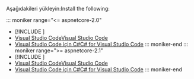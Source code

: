 <span data-ttu-id="087ca-101">Aşağıdakileri yükleyin:</span><span class="sxs-lookup"><span data-stu-id="087ca-101">Install the following:</span></span>

::: moniker range="<= aspnetcore-2.0"
* [!INCLUDE [](~/includes/net-core-sdk-download-link.md)]
* [<span data-ttu-id="087ca-102">Visual Studio Code</span><span class="sxs-lookup"><span data-stu-id="087ca-102">Visual Studio Code</span></span>](https://code.visualstudio.com/download)
* [<span data-ttu-id="087ca-103">Visual Studio Code için C#</span><span class="sxs-lookup"><span data-stu-id="087ca-103">C# for Visual Studio Code</span></span>](https://marketplace.visualstudio.com/items?itemName=ms-vscode.csharp)
::: moniker-end
::: moniker range=">= aspnetcore-2.1"
* [!INCLUDE [](~/includes/2.1-SDK.md)]
* [<span data-ttu-id="087ca-104">Visual Studio Code</span><span class="sxs-lookup"><span data-stu-id="087ca-104">Visual Studio Code</span></span>](https://code.visualstudio.com/download)
* [<span data-ttu-id="087ca-105">Visual Studio Code için C#</span><span class="sxs-lookup"><span data-stu-id="087ca-105">C# for Visual Studio Code</span></span>](https://marketplace.visualstudio.com/items?itemName=ms-vscode.csharp)
::: moniker-end

